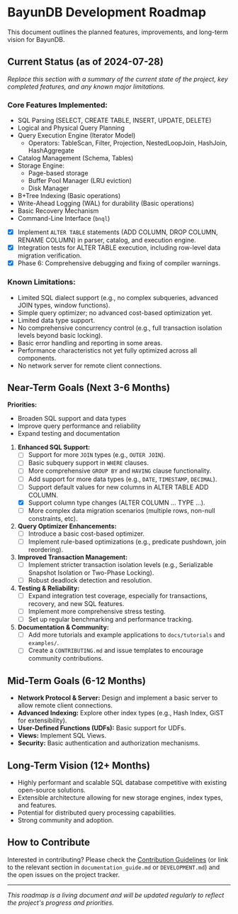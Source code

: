# BayunDB Development Roadmap

This document outlines the planned features, improvements, and long-term vision for BayunDB.

## Current Status (as of 2024-07-28)

*Replace this section with a summary of the current state of the project, key completed features, and any known major limitations.*

### Core Features Implemented:

*   SQL Parsing (SELECT, CREATE TABLE, INSERT, UPDATE, DELETE)
*   Logical and Physical Query Planning
*   Query Execution Engine (Iterator Model)
    *   Operators: TableScan, Filter, Projection, NestedLoopJoin, HashJoin, HashAggregate
*   Catalog Management (Schema, Tables)
*   Storage Engine:
    *   Page-based storage
    *   Buffer Pool Manager (LRU eviction)
    *   Disk Manager
*   B+Tree Indexing (Basic operations)
*   Write-Ahead Logging (WAL) for durability (Basic operations)
*   Basic Recovery Mechanism
*   Command-Line Interface (`bnql`)
*   [x] Implement `ALTER TABLE` statements (ADD COLUMN, DROP COLUMN, RENAME COLUMN) in parser, catalog, and execution engine.
*   [x] Integration tests for ALTER TABLE execution, including row-level data migration verification.
*   [x] Phase 6: Comprehensive debugging and fixing of compiler warnings.

### Known Limitations:

*   Limited SQL dialect support (e.g., no complex subqueries, advanced JOIN types, window functions).
*   Simple query optimizer; no advanced cost-based optimization yet.
*   Limited data type support.
*   No comprehensive concurrency control (e.g., full transaction isolation levels beyond basic locking).
*   Basic error handling and reporting in some areas.
*   Performance characteristics not yet fully optimized across all components.
*   No network server for remote client connections.

## Near-Term Goals (Next 3-6 Months)

**Priorities:**
- Broaden SQL support and data types
- Improve query performance and reliability
- Expand testing and documentation

1.  **Enhanced SQL Support:**
    *   [ ] Support for more `JOIN` types (e.g., `OUTER JOIN`).
    *   [ ] Basic subquery support in `WHERE` clauses.
    *   [ ] More comprehensive `GROUP BY` and `HAVING` clause functionality.
    *   [ ] Add support for more data types (e.g., `DATE`, `TIMESTAMP`, `DECIMAL`).
    *   [ ] Support default values for new columns in ALTER TABLE ADD COLUMN.
    *   [x] Support column type changes (ALTER COLUMN ... TYPE ...).
    *   [ ] More complex data migration scenarios (multiple rows, non-null constraints, etc).
2.  **Query Optimizer Enhancements:**
    *   [ ] Introduce a basic cost-based optimizer.
    *   [ ] Implement rule-based optimizations (e.g., predicate pushdown, join reordering).
3.  **Improved Transaction Management:**
    *   [ ] Implement stricter transaction isolation levels (e.g., Serializable Snapshot Isolation or Two-Phase Locking).
    *   [ ] Robust deadlock detection and resolution.
4.  **Testing & Reliability:**
    *   [ ] Expand integration test coverage, especially for transactions, recovery, and new SQL features.
    *   [ ] Implement more comprehensive stress testing.
    *   [ ] Set up regular benchmarking and performance tracking.
5.  **Documentation & Community:**
    *   [ ] Add more tutorials and example applications to `docs/tutorials` and `examples/`.
    *   [ ] Create a `CONTRIBUTING.md` and issue templates to encourage community contributions.

## Mid-Term Goals (6-12 Months)

*   **Network Protocol & Server:** Design and implement a basic server to allow remote client connections.
*   **Advanced Indexing:** Explore other index types (e.g., Hash Index, GiST for extensibility).
*   **User-Defined Functions (UDFs):** Basic support for UDFs.
*   **Views:** Implement SQL Views.
*   **Security:** Basic authentication and authorization mechanisms.

## Long-Term Vision (12+ Months)

*   Highly performant and scalable SQL database competitive with existing open-source solutions.
*   Extensible architecture allowing for new storage engines, index types, and features.
*   Potential for distributed query processing capabilities.
*   Strong community and adoption.

## How to Contribute

Interested in contributing? Please check the [Contribution Guidelines](CONTRIBUTING.md) (or link to the relevant section in `documentation_guide.md` or `DEVELOPMENT.md`) and the open issues on the project tracker.

---
*This roadmap is a living document and will be updated regularly to reflect the project's progress and priorities.* 